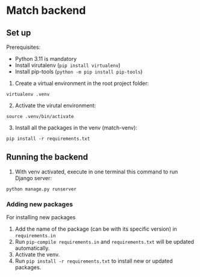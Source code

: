 # Match backend

## Set up

Prerequisites:
- Python 3.11 is mandatory
- Install virutalenv (`pip install virtualenv`)
- Install pip-tools (`python -m pip install pip-tools`)

1) Create a virtual environment in the root project folder:

```virtualenv .venv```

2) Activate the virutal environment:

```source .venv/bin/activate```

3) Install all the packages in the venv (match-venv):

```pip install -r requirements.txt```

## Running the backend

1) With venv activated, execute in one terminal this command to run Django server:

```python manage.py runserver```


### Adding new packages

For installing new packages

1) Add the name of the package (can be with its specific version) in `requirements.in`
2) Run `pip-compile requirements.in` and `requirements.txt` will be updated automatically.
3) Activate the venv.
4) Run `pip install -r requirements.txt` to install new or updated packages.
